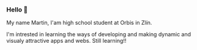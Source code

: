 ### Hello 👋

 My name Martin, I'am high school student at Orbis in Zlín.
 
 I'm intrested in learning the ways of developing and making dynamic and visualy attractive apps and webs.
 Still learning!!
